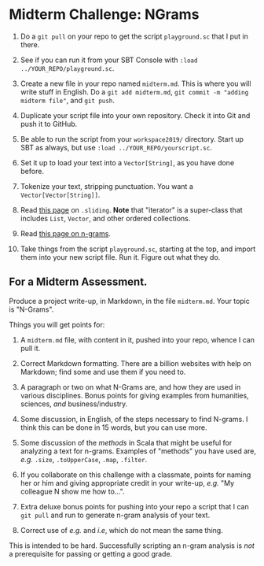 # Midterm Challenge: NGrams


1. Do a `git pull` on your repo to get the script `playground.sc` that I put in there.

1. See if you can run it from your SBT Console with `:load ../YOUR_REPO/playground.sc`.

1. Create a new file in your repo named `midterm.md`. This is where you will write stuff in English. Do a `git add midterm.md`, `git commit -m "adding midterm file"`, and `git push`.

1. Duplicate your script file into your own repository. Check it into Git and push it to GitHub.

1. Be able to run the script from your `workspace2019/` directory. Start up SBT as always, but use `:load ../YOUR_REPO/yourscript.sc`.

1. Set it up to load your text into a `Vector[String]`, as you have done before.

1. Tokenize your text, stripping punctuation. You want a `Vector[Vector[String]]`.

1. Read [this page](http://daily-scala.blogspot.com/2009/11/iteratorsliding.html) on `.sliding`. **Note** that "iterator" is a super-class that includes `List`, `Vector`, and other ordered collections. 

1. Read [this page on n-grams](https://en.wikipedia.org/wiki/N-gram).

1. Take things from the script `playground.sc`, starting at the top, and import them into your new script file. Run it. Figure out what they do.


## For a Midterm Assessment.

Produce a project write-up, in Markdown, in the file `midterm.md`. Your topic is "N-Grams".

Things you will get points for:

1. A `midterm.md` file, with content in it, pushed into your repo, whence I can pull it.

1. Correct Markdown formatting. There are a billion websites with help on Markdown; find some and use them if you need to. 

1. A paragraph or two on what N-Grams are, and how they are used in various disciplines. Bonus points for giving examples from humanities, sciences, *and* business/industry.

1. Some discussion, in English, of the steps necessary to find N-grams. I think this can be done in 15 words, but you can use more.

1. Some discussion of the *methods* in Scala that might be useful for analyzing a text for n-grams. Examples of "methods" you have used are, *e.g.* `.size`, `.toUpperCase`, `.map`, `.filter`.

1. If you collaborate on this challenge with a classmate, points for naming her or him and giving appropriate credit in your write-up, *e.g.* "My colleague N show me how to…".

1. Extra deluxe bonus points for pushing into your repo a script that I can `git pull` and run to generate n-gram analysis of your text.

1. Correct use of *e.g.* and *i.e*, which do not mean the same thing.

This is intended to be hard. Successfully scripting an n-gram analysis is *not* a prerequisite for passing or getting a good grade. 


